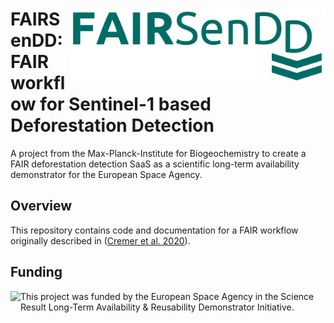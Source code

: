 # <img src='assets/logo-fairsendd.png' align="right" height="120px" /> FAIRSenDD: FAIR workflow for Sentinel-1 based Deforestation Detection 

A project from the Max-Planck-Institute for Biogeochemistry to create a FAIR deforestation detection SaaS as a scientific long-term availability demonstrator for the European Space Agency.

## Overview

This repository contains code and documentation for a FAIR workflow originally described in ([Cremer et al. 2020](http://dx.doi.org/10.1109/JSTARS.2020.3019333)).

## Funding

<img src="https://upload.wikimedia.org/wikipedia/commons/8/80/ESA_logo.svg" align="left" height="50" />
This project was funded by the European Space Agency in the Science Result Long-Term Availability & Reusability Demonstrator Initiative.
